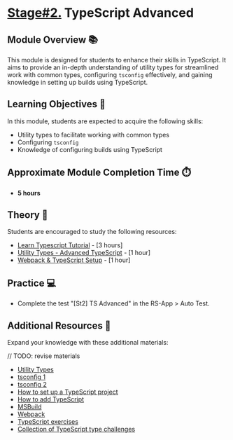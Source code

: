 # [Stage#2.](../../) TypeScript Advanced

## Module Overview 📚

This module is designed for students to enhance their skills in TypeScript. It aims to provide an in-depth understanding of utility types for streamlined work with common types, configuring `tsconfig` effectively, and gaining knowledge in setting up builds using TypeScript.

## Learning Objectives 🎯

In this module, students are expected to acquire the following skills:

- Utility types to facilitate working with common types
- Configuring `tsconfig`
- Knowledge of configuring builds using TypeScript

## Approximate Module Completion Time ⏱️

- **5 hours**

## Theory 📖

Students are encouraged to study the following resources:

- [Learn Typescript Tutorial](https://scrimba.com/learn/typescript) - [3 hours]
- [Utility Types - Advanced TypeScript](https://youtu.be/Fgcu_iB2X04?si=KzVUMpuuhnH92gRj) - [1 hour]
- [Webpack & TypeScript Setup](https://youtube.com/playlist?list=PL4cUxeGkcC9hOkGbwzgYFmaxB0WiduYJC) - [1 hour]

## Practice 💻

- Complete the test "[St2] TS Advanced" in the RS-App > Auto Test.

## Additional Resources 📘

Expand your knowledge with these additional materials:

// TODO: revise materials

- [Utility Types](https://www.typescriptlang.org/docs/handbook/utility-types.html)
- [tsconfig 1](https://www.typescriptlang.org/docs/handbook/tsconfig-json.html)
- [tsconfig 2](https://www.typescriptlang.org/tsconfig)
- [How to set up a TypeScript project](https://www.freecodecamp.org/news/how-to-set-up-a-typescript-project-67b427114884/)
- [How to add TypeScript](https://www.freecodecamp.org/news/how-to-add-typescript-to-a-javascript-project/)
- [MSBuild](https://www.typescriptlang.org/docs/handbook/compiler-options-in-msbuild.html)
- [Webpack](https://webpack.js.org/guides/typescript/)
- [TypeScript exercises](https://typescript-exercises.github.io/)
- [Collection of TypeScript type challenges](https://github.com/type-challenges/type-challenges)
